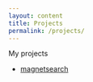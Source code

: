 ```yaml
---
layout: content
title: Projects
permalink: /projects/
---
```


My projects
- [magnetsearch](https://github.com/rliu054/magnetsearch)

